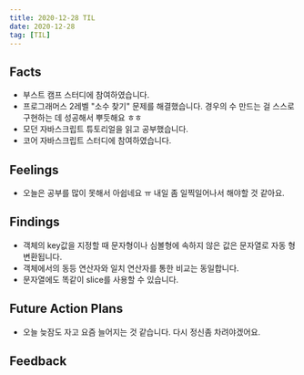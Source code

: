 ```yaml
---
title: 2020-12-28 TIL
date: 2020-12-28
tag: [TIL]
---
```


## Facts

- 부스트 캠프 스터디에 참여하였습니다.
- 프로그래머스 2레벨 "소수 찾기" 문제를 해결했습니다. 경우의 수 만드는 걸 스스로 구현하는 데 성공해서 뿌듯해요 ㅎㅎ
- 모던 자바스크립트 튜토리얼을 읽고 공부했습니다.
- 코어 자바스크립트 스터디에 참여하였습니다.

## Feelings

- 오늘은 공부를 많이 못해서 아쉽네요 ㅠ 내일 좀 일찍일어나서 해야할 것 같아요.

## Findings

- 객체의 key값을 지정할 때 문자형이나 심볼형에 속하지 않은 값은 문자열로 자동 형 변환됩니다.
- 객체에서의 동등 연산자와 일치 연산자를 통한 비교는 동일합니다.
- 문자열에도 똑같이 slice를 사용할 수 있습니다.

## Future Action Plans

- 오늘 늦잠도 자고 요즘 늘어지는 것 같습니다. 다시 정신좀 차려야겠어요.

## Feedback
